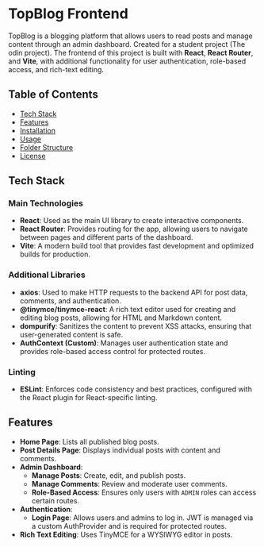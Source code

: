 # TopBlog Frontend

TopBlog is a blogging platform that allows users to read posts and manage content through an admin dashboard. Created for a student project (The odin project). The frontend of this project is built with **React**, **React Router**, and **Vite**, with additional functionality for user authentication, role-based access, and rich-text editing.

## Table of Contents

- [Tech Stack](#tech-stack)
- [Features](#features)
- [Installation](#installation)
- [Usage](#usage)
- [Folder Structure](#folder-structure)
- [License](#license)

## Tech Stack

### Main Technologies

- **React**: Used as the main UI library to create interactive components.
- **React Router**: Provides routing for the app, allowing users to navigate between pages and different parts of the dashboard.
- **Vite**: A modern build tool that provides fast development and optimized builds for production.

### Additional Libraries

- **axios**: Used to make HTTP requests to the backend API for post data, comments, and authentication.
- **@tinymce/tinymce-react**: A rich text editor used for creating and editing blog posts, allowing for HTML and Markdown content.
- **dompurify**: Sanitizes the content to prevent XSS attacks, ensuring that user-generated content is safe.
- **AuthContext (Custom)**: Manages user authentication state and provides role-based access control for protected routes.

### Linting

- **ESLint**: Enforces code consistency and best practices, configured with the React plugin for React-specific linting.

## Features

- **Home Page**: Lists all published blog posts.
- **Post Details Page**: Displays individual posts with content and comments.
- **Admin Dashboard**:
  - **Manage Posts**: Create, edit, and publish posts.
  - **Manage Comments**: Review and moderate user comments.
  - **Role-Based Access**: Ensures only users with `ADMIN` roles can access certain routes.
- **Authentication**:
  - **Login Page**: Allows users and admins to log in. JWT is managed via a custom AuthProvider and is required for protected routes.
- **Rich Text Editing**: Uses TinyMCE for a WYSIWYG editor in posts.
